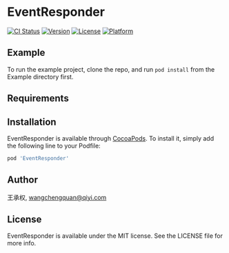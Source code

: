 # EventResponder

[![CI Status](https://img.shields.io/travis/王承权/EventResponder.svg?style=flat)](https://travis-ci.org/王承权/EventResponder)
[![Version](https://img.shields.io/cocoapods/v/EventResponder.svg?style=flat)](https://cocoapods.org/pods/EventResponder)
[![License](https://img.shields.io/cocoapods/l/EventResponder.svg?style=flat)](https://cocoapods.org/pods/EventResponder)
[![Platform](https://img.shields.io/cocoapods/p/EventResponder.svg?style=flat)](https://cocoapods.org/pods/EventResponder)

## Example

To run the example project, clone the repo, and run `pod install` from the Example directory first.

## Requirements

## Installation

EventResponder is available through [CocoaPods](https://cocoapods.org). To install
it, simply add the following line to your Podfile:

```ruby
pod 'EventResponder'
```

## Author

王承权, wangchengquan@qiyi.com

## License

EventResponder is available under the MIT license. See the LICENSE file for more info.
